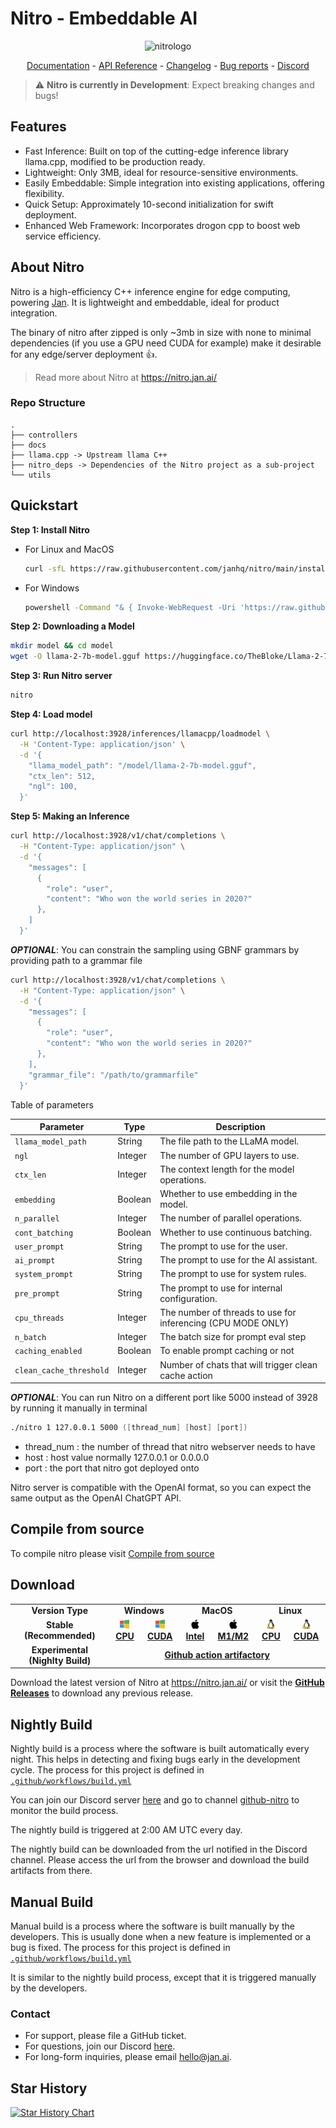 # Nitro - Embeddable AI
<p align="center">
  <img alt="nitrologo" src="https://raw.githubusercontent.com/janhq/nitro/main/assets/Nitro%20README%20banner.png">
</p>

<p align="center">
  <a href="https://nitro.jan.ai/docs">Documentation</a> - <a href="https://nitro.jan.ai/api">API Reference</a> 
  - <a href="https://github.com/janhq/nitro/releases/">Changelog</a> - <a href="https://github.com/janhq/nitro/issues">Bug reports</a> - <a href="https://discord.gg/AsJ8krTT3N">Discord</a>
</p>

> ⚠️ **Nitro is currently in Development**: Expect breaking changes and bugs!

## Features
- Fast Inference: Built on top of the cutting-edge inference library llama.cpp, modified to be production ready.
- Lightweight: Only 3MB, ideal for resource-sensitive environments.
- Easily Embeddable: Simple integration into existing applications, offering flexibility.
- Quick Setup: Approximately 10-second initialization for swift deployment.
- Enhanced Web Framework: Incorporates drogon cpp to boost web service efficiency.

## About Nitro

Nitro is a high-efficiency C++ inference engine for edge computing, powering [Jan](https://jan.ai/). It is lightweight and embeddable, ideal for product integration.

The binary of nitro after zipped is only ~3mb in size with none to minimal dependencies (if you use a GPU need CUDA for example) make it desirable for any edge/server deployment 👍.

> Read more about Nitro at https://nitro.jan.ai/

### Repo Structure

```
.
├── controllers
├── docs 
├── llama.cpp -> Upstream llama C++
├── nitro_deps -> Dependencies of the Nitro project as a sub-project
└── utils
```

## Quickstart

**Step 1: Install Nitro**

- For Linux and MacOS

  ```bash
  curl -sfL https://raw.githubusercontent.com/janhq/nitro/main/install.sh | sudo /bin/bash -
  ```

- For Windows

  ```bash
  powershell -Command "& { Invoke-WebRequest -Uri 'https://raw.githubusercontent.com/janhq/nitro/main/install.bat' -OutFile 'install.bat'; .\install.bat; Remove-Item -Path 'install.bat' }"
  ```

**Step 2: Downloading a Model**

```bash
mkdir model && cd model
wget -O llama-2-7b-model.gguf https://huggingface.co/TheBloke/Llama-2-7B-Chat-GGUF/resolve/main/llama-2-7b-chat.Q5_K_M.gguf?download=true
```

**Step 3: Run Nitro server**

```bash title="Run Nitro server"
nitro
```

**Step 4: Load model** 

```bash title="Load model"
curl http://localhost:3928/inferences/llamacpp/loadmodel \
  -H 'Content-Type: application/json' \
  -d '{
    "llama_model_path": "/model/llama-2-7b-model.gguf",
    "ctx_len": 512,
    "ngl": 100,
  }'
```

**Step 5: Making an Inference**

```bash title="Nitro Inference"
curl http://localhost:3928/v1/chat/completions \
  -H "Content-Type: application/json" \
  -d '{
    "messages": [
      {
        "role": "user",
        "content": "Who won the world series in 2020?"
      },
    ]
  }'
```

***OPTIONAL***: You can constrain the sampling using GBNF grammars by providing path to a grammar file
```bash title="Nitro Inference With Grammar"
curl http://localhost:3928/v1/chat/completions \
  -H "Content-Type: application/json" \
  -d '{
    "messages": [
      {
        "role": "user",
        "content": "Who won the world series in 2020?"
      },
    ],
    "grammar_file": "/path/to/grammarfile"
  }'
```

Table of parameters

| Parameter        | Type    | Description                                                  |
|------------------|---------|--------------------------------------------------------------|
| `llama_model_path` | String  | The file path to the LLaMA model.                            |
| `ngl`              | Integer | The number of GPU layers to use.                             |
| `ctx_len`          | Integer | The context length for the model operations.                 |
| `embedding`        | Boolean | Whether to use embedding in the model.                       |
| `n_parallel`       | Integer | The number of parallel operations. |
| `cont_batching`    | Boolean | Whether to use continuous batching.                          |
| `user_prompt`      | String  | The prompt to use for the user.                              |
| `ai_prompt`        | String  | The prompt to use for the AI assistant.                      |
| `system_prompt`    | String  | The prompt to use for system rules.                          |
| `pre_prompt`    | String  | The prompt to use for internal configuration.                          |
| `cpu_threads`   | Integer | The number of threads to use for inferencing (CPU MODE ONLY) |
| `n_batch`       | Integer | The batch size for prompt eval step |
| `caching_enabled` | Boolean | To enable prompt caching or not   |
| `clean_cache_threshold` | Integer | Number of chats that will trigger clean cache action|

***OPTIONAL***: You can run Nitro on a different port like 5000 instead of 3928 by running it manually in terminal
```zsh
./nitro 1 127.0.0.1 5000 ([thread_num] [host] [port])
```
- thread_num : the number of thread that nitro webserver needs to have
- host : host value normally 127.0.0.1 or 0.0.0.0
- port : the port that nitro got deployed onto

Nitro server is compatible with the OpenAI format, so you can expect the same output as the OpenAI ChatGPT API.

## Compile from source
To compile nitro please visit [Compile from source](docs/docs/new/build-source.md)

## Download

<table>
  <tr>
    <td style="text-align:center"><b>Version Type</b></td>
    <td colspan="2" style="text-align:center"><b>Windows</b></td>
    <td colspan="2" style="text-align:center"><b>MacOS</b></td>
    <td colspan="2" style="text-align:center"><b>Linux</b></td>
  </tr>
  <tr>
    <td style="text-align:center"><b>Stable (Recommended)</b></td>
    <td style="text-align:center">
      <a href='https://github.com/janhq/nitro/releases/download/v0.2.9/nitro-0.2.9-win-amd64.tar.gz'>
        <img src='./docs/static/img/windows.png' style="height:15px; width: 15px" />
        <b>CPU</b>
      </a>
    </td>
    <td style="text-align:center">
      <a href='https://github.com/janhq/nitro/releases/download/v0.2.9/nitro-0.2.9-win-amd64-cuda.tar.gz'>
        <img src='./docs/static/img/windows.png' style="height:15px; width: 15px" />
        <b>CUDA</b>
      </a>
    </td>
    <td style="text-align:center">
      <a href='https://github.com/janhq/nitro/releases/download/v0.2.9/nitro-0.2.9-mac-amd64.tar.gz'>
        <img src='./docs/static/img/mac.png' style="height:15px; width: 15px" />
        <b>Intel</b>
      </a>
    </td>
    <td style="text-align:center">
      <a href='https://github.com/janhq/nitro/releases/download/v0.2.9/nitro-0.2.9-mac-arm64.tar.gz'>
        <img src='./docs/static/img/mac.png' style="height:15px; width: 15px" />
        <b>M1/M2</b>
      </a>
    </td>
    <td style="text-align:center">
      <a href='https://github.com/janhq/nitro/releases/download/v0.2.9/nitro-0.2.9-linux-amd64.tar.gz'>
        <img src='./docs/static/img/linux.png' style="height:15px; width: 15px" />
        <b>CPU</b>
      </a>
    </td>
    <td style="text-align:center">
      <a href='https://github.com/janhq/nitro/releases/download/v0.2.9/nitro-0.2.9-linux-amd64-cuda.tar.gz'>
        <img src='./docs/static/img/linux.png' style="height:15px; width: 15px" />
        <b>CUDA</b>
      </a>
    </td>
  </tr>
  <tr style="text-align: center">
    <td style="text-align:center"><b>Experimental (Nighlty Build)</b></td>
    <td style="text-align:center" colspan="6">
      <a href='https://github.com/janhq/nitro/actions/runs/7533515364'>
        <b>Github action artifactory</b>
      </a>
    </td>
  </tr>
</table>

Download the latest version of Nitro at https://nitro.jan.ai/ or visit the **[GitHub Releases](https://github.com/janhq/nitro/releases)** to download any previous release.

## Nightly Build

Nightly build is a process where the software is built automatically every night. This helps in detecting and fixing bugs early in the development cycle. The process for this project is defined in [`.github/workflows/build.yml`](.github/workflows/build.yml)

You can join our Discord server [here](https://discord.gg/FTk2MvZwJH) and go to channel [github-nitro](https://discordapp.com/channels/1107178041848909847/1151022176019939328) to monitor the build process.

The nightly build is triggered at 2:00 AM UTC every day.

The nightly build can be downloaded from the url notified in the Discord channel. Please access the url from the browser and download the build artifacts from there.

## Manual Build

Manual build is a process where the software is built manually by the developers. This is usually done when a new feature is implemented or a bug is fixed. The process for this project is defined in [`.github/workflows/build.yml`](.github/workflows/build.yml)

It is similar to the nightly build process, except that it is triggered manually by the developers.

### Contact

- For support, please file a GitHub ticket.
- For questions, join our Discord [here](https://discord.gg/FTk2MvZwJH).
- For long-form inquiries, please email hello@jan.ai.

## Star History

[![Star History Chart](https://api.star-history.com/svg?repos=janhq/nitro&type=Date)](https://star-history.com/#janhq/nitro&Date)
